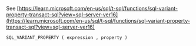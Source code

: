 See [https://learn.microsoft.com/en-us/sql/t-sql/functions/sql-variant-property-transact-sql?view=sql-server-ver16](https://learn.microsoft.com/en-us/sql/t-sql/functions/sql-variant-property-transact-sql?view=sql-server-ver16)
```
SQL_VARIANT_PROPERTY ( expression , property )
```
